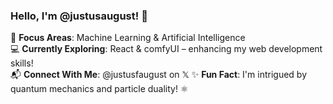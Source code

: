 ### Hello, I'm @justusaugust! 👋

🚀 **Focus Areas**: Machine Learning & Artificial Intelligence  
💻 **Currently Exploring**: React & comfyUI – enhancing my web development skills!  
📬 **Connect With Me**: @justusfaugust on 𝕏
✨ **Fun Fact**: I'm intrigued by quantum mechanics and particle duality! ⚛️
